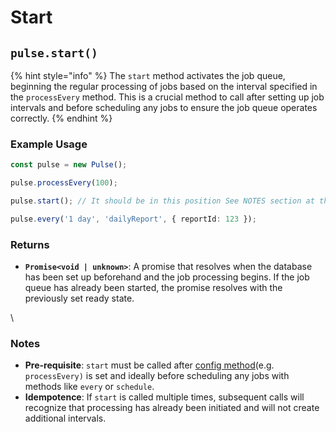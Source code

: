 # Start



## `pulse.start()`

{% hint style="info" %}
The `start` method activates the job queue, beginning the regular processing of jobs based on the interval specified in the `processEvery` method. This is a crucial method to call after setting up job intervals and before scheduling any jobs to ensure the job queue operates correctly.
{% endhint %}

### Example Usage

```typescript
const pulse = new Pulse();

pulse.processEvery(100);

pulse.start(); // It should be in this position See NOTES section at the page

pulse.every('1 day', 'dailyReport', { reportId: 123 });
```



### Returns

* **`Promise<void | unknown>`**: A promise that resolves when the database has been set up beforehand and the job processing begins. If the job queue has already been started, the promise resolves with the previously set ready state.

\


### Notes

* **Pre-requisite**: `start` must be called after [config method](../setup-and-config/config/)(e.g. `processEvery)` is set and ideally before scheduling any jobs with methods like `every` or `schedule`.
* **Idempotence**: If `start` is called multiple times, subsequent calls will recognize that processing has already been initiated and will not create additional intervals.

